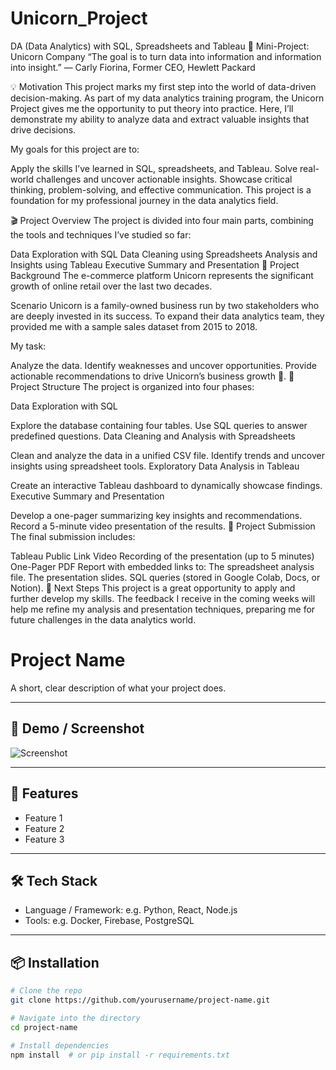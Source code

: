 # Unicorn_Project
DA (Data Analytics) with SQL, Spreadsheets and Tableau
🦄 Mini-Project: Unicorn Company
“The goal is to turn data into information and information into insight.”
— Carly Fiorina, Former CEO, Hewlett Packard

💡 Motivation
This project marks my first step into the world of data-driven decision-making. As part of my data analytics training program, the Unicorn Project gives me the opportunity to put theory into practice. Here, I’ll demonstrate my ability to analyze data and extract valuable insights that drive decisions.

My goals for this project are to:

Apply the skills I’ve learned in SQL, spreadsheets, and Tableau.
Solve real-world challenges and uncover actionable insights.
Showcase critical thinking, problem-solving, and effective communication.
This project is a foundation for my professional journey in the data analytics field.

🎬 Project Overview
The project is divided into four main parts, combining the tools and techniques I’ve studied so far:

Data Exploration with SQL
Data Cleaning using Spreadsheets
Analysis and Insights using Tableau
Executive Summary and Presentation
🦄 Project Background
The e-commerce platform Unicorn represents the significant growth of online retail over the last two decades.

Scenario
Unicorn is a family-owned business run by two stakeholders who are deeply invested in its success. To expand their data analytics team, they provided me with a sample sales dataset from 2015 to 2018.

My task:

Analyze the data.
Identify weaknesses and uncover opportunities.
Provide actionable recommendations to drive Unicorn’s business growth 🚀.
🧹 Project Structure
The project is organized into four phases:

Data Exploration with SQL

Explore the database containing four tables.
Use SQL queries to answer predefined questions.
Data Cleaning and Analysis with Spreadsheets

Clean and analyze the data in a unified CSV file.
Identify trends and uncover insights using spreadsheet tools.
Exploratory Data Analysis in Tableau

Create an interactive Tableau dashboard to dynamically showcase findings.
Executive Summary and Presentation

Develop a one-pager summarizing key insights and recommendations.
Record a 5-minute video presentation of the results.
📁 Project Submission
The final submission includes:

Tableau Public Link
Video Recording of the presentation (up to 5 minutes)
One-Pager PDF Report with embedded links to:
The spreadsheet analysis file.
The presentation slides.
SQL queries (stored in Google Colab, Docs, or Notion).
🚀 Next Steps
This project is a great opportunity to apply and further develop my skills. The feedback I receive in the coming weeks will help me refine my analysis and presentation techniques, preparing me for future challenges in the data analytics world.

# Project Name

A short, clear description of what your project does.

---

## 📸 Demo / Screenshot
![Screenshot](path/to/screenshot.png)

---

## 🚀 Features

- Feature 1
- Feature 2
- Feature 3

---

## 🛠️ Tech Stack

- Language / Framework: e.g. Python, React, Node.js
- Tools: e.g. Docker, Firebase, PostgreSQL

---

## 📦 Installation

```bash
# Clone the repo
git clone https://github.com/yourusername/project-name.git

# Navigate into the directory
cd project-name

# Install dependencies
npm install  # or pip install -r requirements.txt

